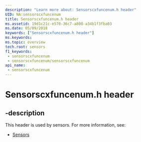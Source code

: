 ```yaml
---
description: "Learn more about: Sensorscxfuncenum.h header"
UID: NA:sensorscxfuncenum
title: Sensorscxfuncenum.h header
ms.assetid: 19d1c21c-e570-36c7-a800-a34b1f3fba03
ms.date: 05/09/2018
keywords: ["Sensorscxfuncenum.h header"]
ms.keywords: 
ms.topic: overview
tech.root: sensors
f1_keywords:
 - sensorscxfuncenum
 - sensorscxfuncenum/sensorscxfuncenum
api_name:
 - sensorscxfuncenum
---
```


# Sensorscxfuncenum.h header


## -description

This header is used by sensors. For more information, see:

- [Sensors](../_sensors/index.md)

